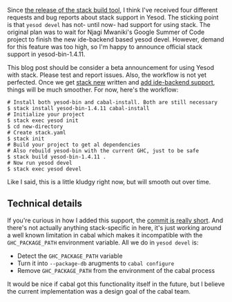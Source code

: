 Since [the release of the stack build
tool](https://www.fpcomplete.com/blog/2015/06/announcing-first-public-beta-stack),
I think I've received four different requests and bug reports about stack
support in Yesod. The sticking point is that `yesod devel` has not- until now-
had support for using stack. The original plan was to wait for Njagi Mwaniki's
Google Summer of Code project to finish the new ide-backend based yesod devel.
However, demand for this feature was too high, so I'm happy to announce
official stack support in yesod-bin-1.4.11.

This blog post should be consider a beta announcement for using Yesod with
stack. Please test and report issues. Also, the workflow is not yet perfected.
Once we get [stack new](https://github.com/commercialhaskell/stack/issues/137)
written and [add ide-backend
support](https://github.com/commercialhaskell/stack/issues/232), things will be
much smoother. For now, here's the workflow:

```
# Install both yesod-bin and cabal-install. Both are still necessary
$ stack install yesod-bin-1.4.11 cabal-install
# Initialize your project
$ stack exec yesod init
$ cd new-directory
# Create stack.yaml
$ stack init
# Build your project to get al dependencies
# Also rebuild yesod-bin with the current GHC, just to be safe
$ stack build yesod-bin-1.4.11 .
# Now run yesod devel
$ stack exec yesod devel
```

Like I said, this is a little kludgy right now, but will smooth out over time.

## Technical details

If you're curious in how I added this support, the [commit is really
short](https://github.com/yesodweb/yesod/commit/a7cccf2a7c5df8b26da9ea4fdcb6bac5ab3a3b75).
And there's not actually anything stack-specific in here, it's just working
around a well known limitation in cabal which makes it incompatible with the
`GHC_PACKAGE_PATH` environment variable. All we do in `yesod devel` is:

* Detect the `GHC_PACKAGE_PATH` variable
* Turn it into `--package-db` arugments to `cabal configure`
* Remove `GHC_PACKAGE_PATH` from the environment of the cabal process

It would be nice if cabal got this functionality itself in the future, but I
believe the current implementation was a design goal of the cabal team.
